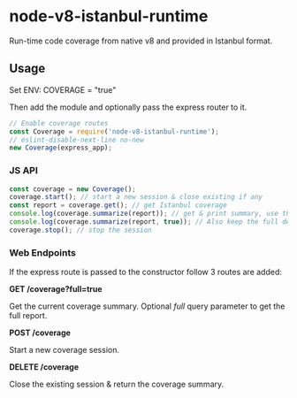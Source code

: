 # node-v8-istanbul-runtime
Run-time code coverage from native v8 and provided in Istanbul format.

## Usage

Set ENV: COVERAGE = "true"

Then add the module and optionally pass the express router to it.

```javascript
// Enable coverage routes
const Coverage = require('node-v8-istanbul-runtime');
// eslint-disable-next-line no-new
new Coverage(express_app);
```

### JS API

```javascript
const coverage = new Coverage();
coverage.start(); // start a new session & close existing if any
const report = coverage.get(); // get Istanbul coverage
console.log(coverage.summarize(report)); // get & print summary, use the last generated reports by default
console.log(coverage.summarize(report, true)); // Also keep the full details
coverage.stop(); // stop the session
```

### Web Endpoints

If the express route is passed to the constructor follow 3 routes are added:

**GET /coverage?full=true**

Get the current coverage summary.
Optional _full_ query parameter to get the full report.

**POST /coverage**

Start a new coverage session.

**DELETE /coverage**

Close the existing session & return the coverage summary.
